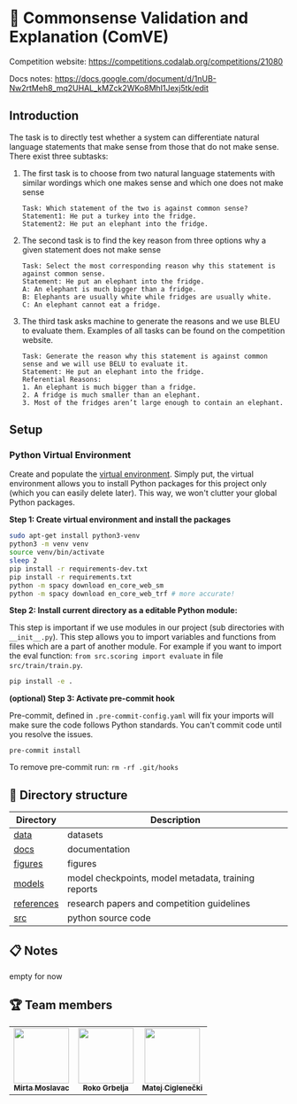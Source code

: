 # 🤔 Commonsense Validation and Explanation (ComVE)

Competition website: https://competitions.codalab.org/competitions/21080

Docs notes: https://docs.google.com/document/d/1nUB-Nw2rtMeh8_mq2UHAL_kMZck2WKo8MhI1Jexj5tk/edit

## Introduction
The task is to directly test whether a system can differentiate natural language statements that make sense from those that do not make sense. There exist three subtasks:
1. The first task is to choose from two natural language statements with similar wordings which one makes sense and which one does not make sense
	```
	Task: Which statement of the two is against common sense?
	Statement1: He put a turkey into the fridge.
	Statement2: He put an elephant into the fridge.
	```
2. The second task is to find the key reason from three options why a given statement does not make sense
	```
	Task: Select the most corresponding reason why this statement is against common sense.
	Statement: He put an elephant into the fridge.
	A: An elephant is much bigger than a fridge.
	B: Elephants are usually white while fridges are usually white.
	C: An elephant cannot eat a fridge.
	```
3. The third task asks machine to generate the reasons and we use BLEU to evaluate them. Examples of all tasks can be found on the competition website.
	```
	Task: Generate the reason why this statement is against common sense and we will use BELU to evaluate it.
	Statement: He put an elephant into the fridge.
	Referential Reasons:
	1. An elephant is much bigger than a fridge.
	2. A fridge is much smaller than an elephant.
	3. Most of the fridges aren’t large enough to contain an elephant.
	```

## Setup

### Python Virtual Environment

Create and populate the [virtual environment](https://docs.python.org/3/library/venv.html#:~:text=A%20virtual%20environment%20is%20a,part%20of%20your%20operating%20system). Simply put, the virtual environment allows you to install Python packages for this project only (which you can easily delete later). This way, we won't clutter your global Python packages.

**Step 1: Create virtual environment and install the packages**

```bash
sudo apt-get install python3-venv
python3 -m venv venv
source venv/bin/activate
sleep 2
pip install -r requirements-dev.txt
pip install -r requirements.txt
python -m spacy download en_core_web_sm
python -m spacy download en_core_web_trf # more accurate!
```

**Step 2: Install current directory as a editable Python module:**

This step is important if we use modules in our project (sub directories with `__init__.py`). This step allows you to import variables and functions from files which are a part of another module. For example if you want to import the eval function: `from src.scoring import evaluate` in file `src/train/train.py`.

```bash
pip install -e .
```

**(optional) Step 3: Activate pre-commit hook**

Pre-commit, defined in `.pre-commit-config.yaml` will fix your imports will make sure the code follows Python standards. You can't commit code until you resolve the issues.

```
pre-commit install
```

To remove pre-commit run: `rm -rf .git/hooks`


## 📁 Directory structure

| Directory                 | Description                                         |
| ------------------------- | --------------------------------------------------- |
| [data](data/)             | datasets                                            |
| [docs](docs/)             | documentation                                       |
| [figures](figures/)       | figures                                             |
| [models](models/)         | model checkpoints, model metadata, training reports |
| [references](references/) | research papers and competition guidelines          |
| [src](src/)               | python source code                                  |

## 📋 Notes

empty for now


## 🏆 Team members

<table>
  <tr>
    <td align="center"><a href="https://github.com/mirtamoslavac"><img src="https://avatars.githubusercontent.com/u/72082543?v=4" width="100px;" alt=""/><br /><sub><b>Mirta Moslavac</b></sub><br /></td>
   <td align="center"><a><img href="https://github.com/rokogrbelja" src="https://avatars.githubusercontent.com/u/54799615?v=4" width="100px;" alt=""/><br /><sub><b>Roko Grbelja</b></sub></a><br /></td>
    <td align="center"><a href="https://github.com/ciglenecki"><img src="https://avatars.githubusercontent.com/u/12819849?v=4" width="100px;" alt=""/><br /><sub><b>Matej Ciglenečki</b></sub></a><br /></td>
</table>
